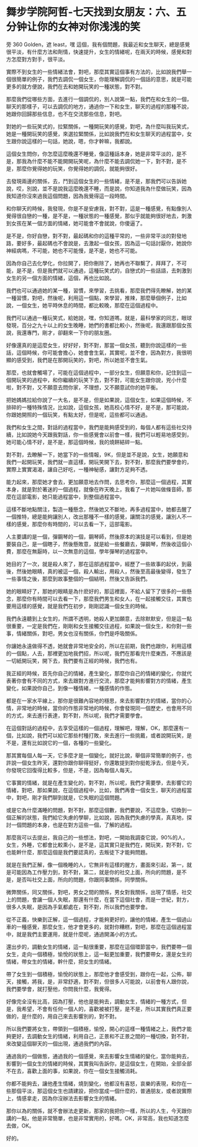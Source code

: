# 舞步学院阿哲-七天找到女朋友：六、五分钟让你的女神对你浅浅的笑

旁 360 Golden，遮 least，嘿 這個，我有個問題，我最近和女生聊天，總是感覺很平淡，有什麼方法和劑情，快速提升，女生的情緒呢，在兩天的時候，感覺和對方怎麼對方對手，很平淡。

實際不到女生的一些情緒法會，對吧，那麼其實這個事有方法的，比如說我們舉一個很簡單的例子，我們去調侃一個女生，你能理解調侃的一個話的意思，就是可能更多的就方便說，我們在去和她開玩笑的一種狀態，對不對。

那麼我們從哪些方面，去進行一個調侃的，別人說第一點，我們在和女生的一個，聊天的那樣子，可以去調侃的地方，通過你一下和女生，聊天的過程的那種不說，她跟你回歸那些信息，也不在交流那些信息，對吧。

對她的一些玩笑式的，拉緊關係，一種開玩笑的感覺，對吧，為什麼叫我玩笑式，她是一種開玩笑的感覺，來選拉緊關係，比如說我們在和女生聊天的過程當中，女生跟你說這樣的一句話，她說，嗯，你才幹嘛，我都說。

這個女生問你，你怎麼這麼晚還不睡覺，像這種話本身，她是非常平淡的，是不是，那我為什麼不能不能開開玩笑呢，為什麼不能去調侃她一下，對不對，是不是，那麼你覺得她的玩笑，你覺得她的調侃，就能夠很好。

去發現兩邊的關係，去，鬥到這個女生的一些情緒，是不是，那我們可以告訴她說，哎，別說，並不是說我這麼晚還不睡，而是說，你知道我為什麼做玩笑，因為我知道你沒來過我這個問題，因為我覺得這一段時間。

和你聊天的時候，我發現，你是不是安慮我，對不對，這是一種感覺，有點像別人覺得很自戀的一種，是不是，一種狀態的一種感覺，那似乎就能夠很好地去，刺激到女孩在某一個方面的情緒，她可能會不會就說，你傻逼了。

是不是，你好自戀，對不對，最起碼和你的這種平常的，一些非常平淡的對發地路，要好多，最起碼也不會說是，去激起一個女孩，因為這一句話討厭你，她說你神經病嗎，不可能，她也不可能慢，是不是，她也不可能。

因為你自己去化學化，你拉開了，把你刪除了，她再也不聯繫了，拜拜了，不可能，是不是，但是我們就可以通過，這種玩笑式的，自戀式的一些話語，去刺激到女生的另一個方面的情緒，這個，再也比如說。

我們也可以通過她的某一種，習慣，來學習，去挑看，那麼我們得先瞭解，她的某一種習慣，對吧，然後呢，利用這一個點，來學習，推辣，那麼舉個例子，比如說，一個女生，她平時休息的時間，都比較晚，那麼在這個過程中。

我們可以通過一種玩笑式，給她說，嘿，你知道嗎，就是，最科學家的同志，眼球發現，百分之九十以上的女生晚睡，她們的書都比較小，然後呢，我還跟那個女孩說，我還專門，剛才，卻翻來一下你的朋友圈。

好像還真的是這麼女生，好好好，對不對，那當一個女孩，聽到你說這樣的一些話，這個時候，你可能會擔心，她會會生氣，其實呢，並不會，因為對方，我很明顯的感受到，我們是在那開玩笑的，對吧，所以她並不會生氣。

那麼，也就會觸場了，可能在這個過程中，一部分女生，但願意和你，記住到這一個開玩笑的過程中，和你繼續的玩笑下去，對不對，可能女生跟你說，兇小什麼啦，對不對，又不願意去問你家，不理想，又不願意試你的她平衡。

把她媽媽拉給你說了一大名，是不是，但是如果說，這個女生，如果這個時候，不排碎的一種特殊情況，比如說，這個女孩，她高校心情不好，是不是，那可能說，你跟她開照的一個玩笑，有點太好，但是呢，這些都可以通過。

我們和女生之間，對話的過程當中，我們是能夠感受到的，每個人都有這些社交持續，比如說她今天跟我對話，你一些感覺會以前會一樣，我們可以輕易地感受到，她可能心情不好，是不是，那這個時候，我的燒餅結碎一點。

對不對，去瞭解一下，她當下的一些情報，9K，但是並不是說，女生，她願意和我們一起開玩笑，我們就一直這樣，開玩笑開下去，對不對，那麼我們要學會的，實際上實實渴渴，讓自己好吃，一種神秘感，讓對方足夠不透。

能力起來，那麼她才會去，更加願意地去作問，去思考你，那麼這一個過程，其實本身，就是對於著迷的一個過程，就像在昨天晚上，我看了一片她叫做條音師，那麼在這部電影，她只能過程當中，到整個過程當中。

這樣不斷地點關注，製造一種懸念，然後她又不斷地，再多過程當中，她都去醒了一個推特，總是能夠讓別人，改出那種不一樣的感覺，讓關注的感覺，讓別人不一樣的感覺，那麼你有時間的，可以去看一下，這部電影。

人主要講的是一個，彈鋼琴的一個，鋼琴師，然後原本的演技是可以看到，但是她要裝自己，是一個瞎子，然後懸敗意，就是給一些餐廳去，彈鋼琴，然後收這個小費，那麼在無厭時，以一次無意的這個，學年彈琴的過程當中。

她目的了一次，就是殺人來了，那在這部過程當中，經歷了一些故事的起伏，到最後，然後她眼睛，真的被這一個，殺人輸出，用殺人，然後至高最後變得，發生了一些事情之後，那麼到故事整個的一個結明，然後又告訴我們。

她的眼睛好了，那她的眼睛是為什麽好的，那這裡面，不給人留下了很多的一些懸念，那麼你有時間可以去看一下，那麼我們男生和女人，在一起接觸交往，其實也要用這樣的感覺，就是我們在初步，剛剛認識一個女生的時候。

我們永遠聽到上女生的，所謂不透明，她殺人更加願意，去除默默安，但是這一點很重要，一定是我們在，剛剛和女生接觸交往過程，如果說一個女生，和你對一些事，情緒關係，對吧，男女也沒有關係，你們是呼吸關係。

你讓她永遠做得不透，她就會非常地安全的，所以在前期，我們也跟你，利用這樣的一個點，人去，那裡更加地我們招，所以呢，我們在那看完什麼東西，不應該是一切紙開玩笑，開下去，我們要有正經的時候，我們也有。

我正經的時候，首先你自己的情緒，產生變化，那麼你自己的情緒的變化，你就代表著你會有不同的方式，來去跟對方進行交流，那麼才能夠影響對方的情緒，產生變化，如果說你自己，到像一種情緒，一種感情的作態。

都是在一家水平線上，那你是很難內容地的穩思，來去影響對方的情緒，當你的心情，非常地的時候，當你的作態非常地的時候，你會發現同一個歷史，也會用不同的方式，來去進行表達，對不對，所以呢，我們才需要學會。

在這個對話的過程中，去享受這樣的一個過程，理解吧，理解，OK，那麼還有一個，比如說，我們可以給它那些村種打敗，來去進行一些挑戴，或者說開玩笑，是不是，還有比如說它的一個，各種的一些變化。

那其實每個人每一天，它多麼才是一個變化，就好比說，舉個非常簡單的例子，也許說一個女生昨天，還對你跟你聊得挺好，你還敢提到對你挺乾淨去，但是今天，你發現它回復得比較多，但是，不是，因為每個人每天。

它事實的情緒，就是在產生變化的，對不對，所以呢，我們才需要學，去影響它的情緒，對吧，那如果說，在這個過程中，比如，我們再會一個女生，聊天的過程當中，對吧，剛才我們聊到就是，它失眠的這個問題。

或是它為什麼滿睡的問題，對不對，那麼這個數，我們要說，不這麼急，切換到一個正解的狀態，我們給它失慮的學聊，比如說，因為我們失慮的學真，真真地，探討一個問題的本身，也是在對方這些一個，了解的過程。

那麼我可以去提出，我自己的一些想法，對吧，一開始我調查它說，90%的人，女生，外睡，它都會比較熏小，是不是，這其實只是我們在，開玩笑，對不對，它也能幹什麼，那麼這個是我們要認真的，去叛徒下才能夠問題。

就是在我們正解，像一個晚睡的人，它無非有這樣的醒方，畫面來引起，第一，就是可能因為工作壓力到，對不對，第二，就是你的社交上面，所向的問題，是不是，是否叫社交上面，所向的問題，你跟同事關係，同學關係。

微弊關係，同又關係，對吧，男女之間的關係，男女對我關係，出現了情感，社交上的問題，會讓一個人失眠，那還有什麼，在當下這個社會，而是一世紀，對方，很多人失眠，是因為手氣都處在，對不對，所以我們也要學會。

從不正義，快樂到正解，這一個過程，才能夠更好的，讓他的情緒，產生一個過山車的一種感覺，那麼女生，他才會更多的，就對你糟糕，對吧，那麼在這個過程當中，就是我們主要運用，就是什麼呢，通過開滿小的方式。

還出步的，調動女生的情緒，這一點很重要，那麼在這個環節當中，我們要帶一個女生，走向一個積極，愉悅的狀態上，這一點更加重要，我們要帶女，還是女生的情緒，帶女生的情緒，幹什麼，把女生的情緒。

帶了女生到一個積極，愉悅的狀態上，那麼他才會感受到，跟你在一起，公佈，聊天，接觸，將我，是，非常舒適，對不對，但很多人可能說，以前會有人跟你說，我們要學會，就打壓他，你問我什麼，我覺得。

好像完全沒有比高，因為打壓，他也是能夠去，調動女生，情緒的一種方式，但是，我希望，不會有任何一個人的，喜歡被被打壓，是不是，所以其實我們真正要做的，是什麼的，用自己來去影響別的，對不對。

所以我們要將女生，帶領到一個積極，愉悅，開心的這樣一種情緒之上，我們才能夠更好，去調動女生的情緒，利用自己，正景和不正景之間的一種切換，對不對，來改變這個聊天的一個出現，通過我們的內容。

通過我的一個做態，通過我的一個感覺，來去影響女生情緒的變化，當你能夠去，影響到一個女生的情緒的時候，其實我叫告訴你，是這個女生，在開始，全部全部不在去，喜歡上面的事，如果說，你在一個女生接觸消耗。

你都不能夠去，讓他產生情緒，燒到變化，他都沒有喜怒，哀樂的表現，和你在一些那個平淡，那這個女生也請建設，把你當成一個什麼的，普通朋友，或者說實際上，情感拿走，因為你沒辦法去影響女生的情緒。

那你以為的關係，就不會辦法走更新，那家的我把你一樣，所以的人生，今天跟你講的一點，他是非常簡單，也是非常實用的，好嗎，OK，非常高，我也知道怎麼去做，OK。

好的。